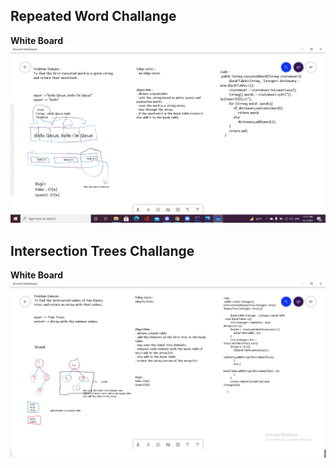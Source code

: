 ## Repeated Word Challange


**White Board**
![WhiteBoard](repeated.png)


## Intersection Trees Challange

**White Board**
![WhiteBoard](interSection.png)
